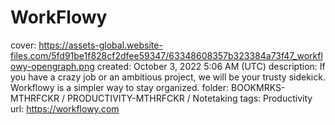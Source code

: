 # WorkFlowy

cover: https://assets-global.website-files.com/5fd91be1f828cf2dfee59347/63348608357b323384a73f47_workflowy-opengraph.png
created: October 3, 2022 5:06 AM (UTC)
description: If you have a crazy job or an ambitious project, we will be your trusty sidekick. Workflowy is a simpler way to stay organized.
folder: BOOKMRKS-MTHRFCKR / PRODUCTIVITY-MTHRFCKR / Notetaking
tags: Productivity
url: https://workflowy.com